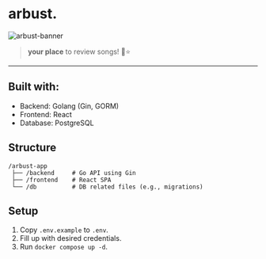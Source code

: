# **arbust.**
![arbust-banner](https://github.com/user-attachments/assets/f2944195-9e30-42b5-8b4d-c924c43704f1)

> **your place** to review songs! 🌳⭐

---

## Built with:
- Backend: Golang (Gin, GORM)
- Frontend: React
- Database: PostgreSQL

## Structure

```
/arbust-app
 ├── /backend     # Go API using Gin  
 ├── /frontend    # React SPA  
 └── /db          # DB related files (e.g., migrations)  
```

## Setup

1. Copy `.env.example` to `.env`.
2. Fill up with desired credentials.
3. Run `docker compose up -d`.  
